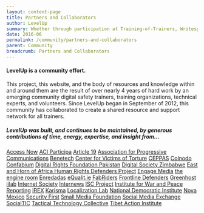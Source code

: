 ```yaml
---
layout: content-page
title: Partners and Collaborators
author: LevelUp
summary: Whether through participation at Training-of-Trainers, Writesprint, or Localization Sprint workshops, contribution or localization of site content, community outreach and promotion, technical and strategic support, or research and need-finding efforts, this project would not be possible without the support and committment of these individuals and organizations.
date: 2016-06
permalink: /community/partners-and-collaborators
parent: Community
breadcrumb: Partners and Collaborators
---
```

#### LevelUp is a community effort.

This project, this website, and the body of resources and knowledge within and around them are the result of over nearly 4 years of hard work by an emerging community digital safety trainers, training organizations, technical experts, and volunteers. Since LevelUp began in September of 2012, this community has collaborated to create a shared resource and support network for all trainers.

#####  LevelUp was built, and continues to be maintained, by generous contributions of time, energy, expertise, and insight from...

[Access Now]()
[ACI Participa]()
[Article 19]()
[Association for Progressive Communications]()
[Benetech]()
[Center for Victims of Torture]()
[CEPPAS]()
[Colnodo]()
[Confabium]()
[Digital Rights Foundation Pakistan]()
[Digital Society Zimbabwe]()
[East and Horn of Africa Human Rights Defenders Project]()
[Engage Media]()
[the engine room]()
[Enredadas]()
[eQualit.ie]()
[FabRiders]()
[Frontline Defenders]()
[Greenhost]()
[iilab]()
[Internet Society]()
[Internews]()
[ISC Project]()
[Institute for War and Peace Reporting]()
[IREX]()
[Karisma]()
[Localization Lab]()
[National Democratic Institute]()
[Nova Mexico]()
[Security First]()
[Small Media Foundation]()
[Social Media Exchange]()
[SocialTIC]()
[Tactical Technology Collective]()
[Tibet Action Institute]()
